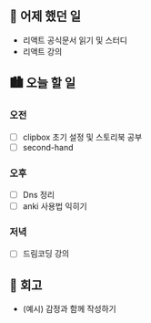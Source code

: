 ## 🌃 어제 했던 일

- 리액트 공식문서 읽기 및 스터디
- 리액트 강의 

## 🏙️ 오늘 할 일

### 오전

- [ ] clipbox 초기 설정 및 스토리북 공부
- [ ] second-hand

### 오후

- [ ] Dns 정리
- [ ] anki 사용법 익히기

### 저녁

- [ ] 드림코딩 강의


## 🌆 회고
- (예시) 감정과 함께 작성하기